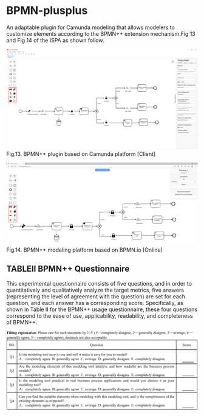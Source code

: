# BPMN-plusplus
 An adaptable plugin for Camunda modeling that allows modelers to customize elements according to the BPMN++ extension mechanism.Fig 13 and Fig 14 of the ISPA as shown follow.

![image](https://github.com/HangyuCheng/BPMN-plusplus-plugin/blob/main/resources/result/Fig13.png)
                                        Fig.13. BPMN++ plugin based on Camunda platform [Client]

![image](https://github.com/HangyuCheng/BPMN-plusplus-plugin/blob/main/resources/result/Fig14.png)
                                        Fig.14. BPMN++ modeling platform based on BPMN.io [Online]
## TABLEⅡ BPMN++ Questionnaire
 This experimental questionnaire consists of five questions, and in order to quantitatively and qualitatively analyze the target metrics, five answers (representing the level of agreement with the question) are set for each question, and each answer has a corresponding score. Specifically, as shown in Table II for the BPMN++ usage questionnaire, these four questions correspond to the ease of use, applicability, readability, and completeness of BPMN++.

![image](https://github.com/HangyuCheng/BPMN-plusplus-plugin/blob/main/resources/result/table2.png)

